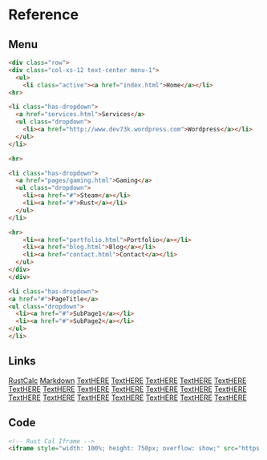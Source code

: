 # Reference #
## Menu ##

```html
<div class="row">
<div class="col-xs-12 text-center menu-1">
  <ul>
	<li class="active"><a href="index.html">Home</a></li>
<hr>

<li class="has-dropdown">
  <a href="services.html">Services</a>
  <ul class="dropdown">
	<li><a href="http://www.dev73k.wordpress.com">Wordpress</a></li>
  </ul>
</li>

<hr>

<li class="has-dropdown">
  <a href="pages/gaming.html">Gaming</a>
  <ul class="dropdown">
	<li><a href="#">Steam</a></li>
	<li><a href="#">Rust</a></li>
  </ul>
</li>

<hr>
	<li><a href="portfolio.html">Portfolio</a></li>
	<li><a href="blog.html">Blog</a></li>
	<li><a href="contact.html">Contact</a></li>
  </ul>
</div>
</div>

<li class="has-dropdown">
<a href="#">PageTitle</a>
<ul class="dropdown">
  <li><a href="#">SubPage1</a></li>
  <li><a href="#">SubPage2</a></li>
</ul>
</li>
```
  
## Links ##

  [RustCalc](https://rustlabs.com/craft-calculator "Rust Craft Calculator")
  [Markdown](https://guides.github.com/pdfs/markdown-cheatsheet-online.pdf "Markdown Cheatsheet")
  [TextHERE](InsertURL "InsertTitle")
  [TextHERE](InsertURL "InsertTitle")
  [TextHERE](InsertURL "InsertTitle")
  [TextHERE](InsertURL "InsertTitle")
  [TextHERE](InsertURL "InsertTitle")
  [TextHERE](InsertURL "InsertTitle")
  [TextHERE](InsertURL "InsertTitle")
  [TextHERE](InsertURL "InsertTitle")
  [TextHERE](InsertURL "InsertTitle")
  [TextHERE](InsertURL "InsertTitle")
  [TextHERE](InsertURL "InsertTitle")
  [TextHERE](InsertURL "InsertTitle")
  [TextHERE](InsertURL "InsertTitle")
  [TextHERE](InsertURL "InsertTitle")
  [TextHERE](InsertURL "InsertTitle")
  [TextHERE](InsertURL "InsertTitle")
  [TextHERE](InsertURL "InsertTitle")
  [TextHERE](InsertURL "InsertTitle")
  [TextHERE](InsertURL "InsertTitle")
  
## Code ##

```html
<!-- Rust Cal Iframe -->
<iframe style="width: 100%; height: 750px; overflow: show;" src="https://rustlabs.com/craft-calculator" width="100" height="100" scrolling="yes">Iframes not supported</iframe>
```